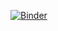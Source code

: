 [![Binder](https://mybinder.org/badge_logo.svg)](https://mybinder.org/v2/gh/github/repo/head?urlpath=rstudio)
